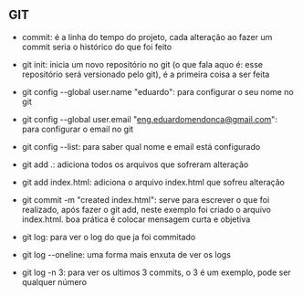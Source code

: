 ## GIT

- commit: é a linha do tempo do projeto, cada alteração ao fazer um commit seria o histórico do que foi feito

- git init: inicia um novo repositório no git (o que fala aquo é: esse repositório será versionado pelo git), é a primeira coisa a ser feita

- git config --global user.name "eduardo": para configurar o seu nome no git

- git config --global user.email "eng.eduardomendonca@gmail.com": para configurar o email no git

- git config --list: para saber qual nome e email está configurado

- git add .: adiciona todos os arquivos que sofreram alteração

- git add index.html: adiciona o arquivo index.html que sofreu alteração

- git commit -m "created index.html": serve para escrever o que foi realizado, após fazer o git add, neste exemplo foi criado o arquivo index.html. boa prática é colocar mensagem curta e objetiva

- git log: para ver o log do que ja foi commitado

- git log --oneline: uma forma mais enxuta de ver os logs

- git log -n 3: para ver os ultimos 3 commits, o 3 é um exemplo, pode ser qualquer número
